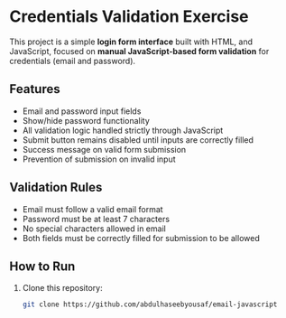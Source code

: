 # Credentials Validation Exercise

This project is a simple **login form interface** built with HTML,  and JavaScript, focused on **manual JavaScript-based form validation** for credentials (email and password).

##  Features

- Email and password input fields
- Show/hide password functionality
- All validation logic handled strictly through JavaScript
- Submit button remains disabled until inputs are correctly filled
- Success message on valid form submission
- Prevention of submission on invalid input

##  Validation Rules

- Email must follow a valid email format 
- Password must be at least 7 characters 
- No special characters allowed in email 
- Both fields must be correctly filled for submission to be allowed

##  How to Run

1. Clone this repository:
   ```bash
   git clone https://github.com/abdulhaseebyousaf/email-javascript
